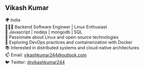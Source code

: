 ## Vikash Kumar

🌍 India  
👨🏻‍💻 Backend Software Engineer | Linux Enthusiast  
🔧 Javascript | nodejs | mongodb | SQL  
🐧 Passionate about Linux and open-source technologies  
🌱 Exploring DevOps practices and containerization with Docker  
📚 Interested in distributed systems and cloud-native architectures  
📫 Email: vikashkumar244@outlook.com  
🐦 Twitter: [@vikashkumar244](https://twitter.com/vikashkumar244)
